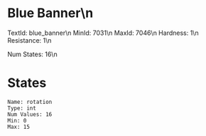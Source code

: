 # Blue Banner\n
TextId: blue_banner\n
MinId: 7031\n
MaxId: 7046\n
Hardness: 1\n
Resistance: 1\n

Num States: 16\n
# States
```
Name: rotation
Type: int
Num Values: 16
Min: 0
Max: 15
```